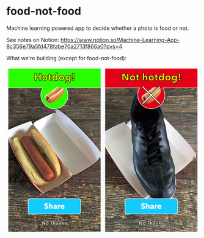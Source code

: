 # food-not-food
Machine learning powered app to decide whether a photo is food or not.


See notes on Notion: https://www.notion.so/Machine-Learning-App-8c356e79a5fd478fabe70a2713f866a0?pvs=4

What we're building (except for food-not-food):

<img src="https://raw.githubusercontent.com/yashwanth14710/food-not-food/main/not_hot_dog_app.png.jpeg">

